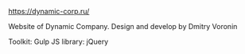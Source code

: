https://dynamic-corp.ru/

Website of Dynamic Company. Design and develop by Dmitry Voronin 

Toolkit: Gulp
JS library: jQuery
